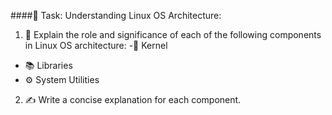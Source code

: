 ####📝 Task: Understanding Linux OS Architecture:
1. 📖 Explain the role and significance of each of the following components in Linux OS architecture:
-🧠 Kernel
- 📚 Libraries
- ⚙️ System Utilities
2. ✍️ Write a concise explanation for each component.
